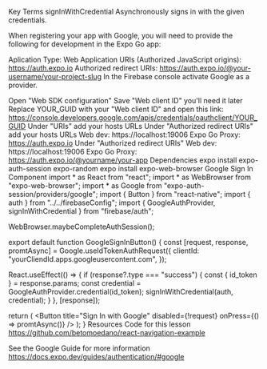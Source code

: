 Key Terms
signInWithCredential Asynchronously signs in with the given credentials.

When registering your app with Google, you will need to provide the following for development in the Expo Go app:

Aplication Type: Web Application
URIs (Authorized JavaScript origins): https://auth.expo.io
Authorized redirect URIs: https://auth.expo.io/@your-username/your-project-slug
In the Firebase console activate Google as a provider.

Open "Web SDK configuration"
Save "Web client ID" you'll need it later
Replace YOUR_GUID with your "Web client ID" and open this link:
https://console.developers.google.com/apis/credentials/oauthclient/YOUR_GUID
Under "URIs" add your hosts URLs
Under "Authorized redirect URIs" add your hosts URLs
Web dev: https://localhost:19006
Expo Go Proxy: https://auth.expo.io
Under "Authorized redirect URIs"
Web dev: https://localhost:19006
Expo Go Proxy: https://auth.expo.io/@yourname/your-app
Dependencies
expo install expo-auth-session expo-random
expo install expo-web-browser
Google Sign In Component
import * as React from "react";
import * as WebBrowser from "expo-web-browser";
import * as Google from "expo-auth-session/providers/google";
import { Button } from "react-native";
import { auth } from "../../firebaseConfig";
import { GoogleAuthProvider, signInWithCredential } from "firebase/auth";
 
WebBrowser.maybeCompleteAuthSession();
 
export default function GoogleSignInButton() {
  const [request, response, promtAsync] = Google.useIdTokenAuthRequest({
    clientId: "yourCliendId.apps.googleusercontent.com",
  });
 
  React.useEffect(() => {
    if (response?.type === "success") {
      const { id_token } = response.params;
      const credential = GoogleAuthProvider.credential(id_token);
      signInWithCredential(auth, credential);
    }
  }, [response]);
 
  return (
    <Button
      title="Sign In with Google"
      disabled={!request}
      onPress={() => promtAsync()}
    />
  );
}
Resources
Code for this lesson https://github.com/betomoedano/react-navigation-example

See the Google Guide for more information https://docs.expo.dev/guides/authentication/#google
